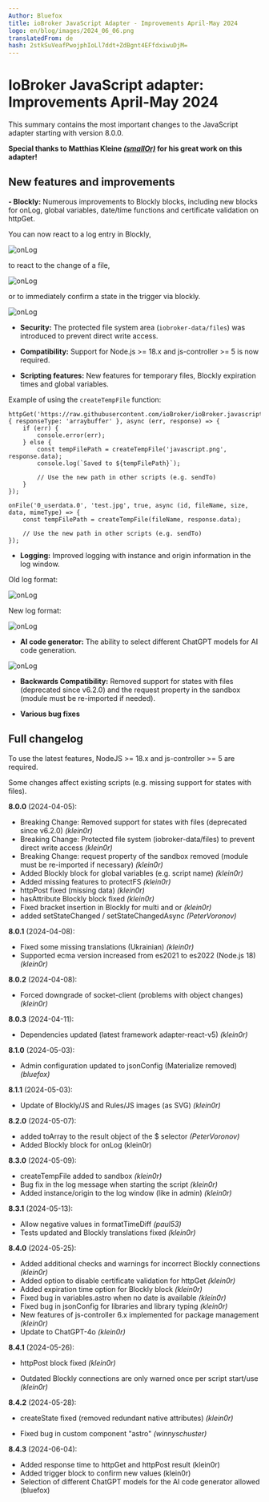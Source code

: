 ```yaml
---
Author: Bluefox
title: ioBroker JavaScript Adapter - Improvements April-May 2024
logo: en/blog/images/2024_06_06.png
translatedFrom: de
hash: 2stkSuVeafPwojphIoLl7ddt+ZdBgnt4EFfdxiwuDjM=
---
```

# IoBroker JavaScript adapter: Improvements April-May 2024
This summary contains the most important changes to the JavaScript adapter starting with version 8.0.0.

**Special thanks to Matthias Kleine [*(smallOr)*](https://github.com/klein0r) for his great work on this adapter!**

## New features and improvements
**- Blockly:** Numerous improvements to Blockly blocks, including new blocks for onLog, global variables, date/time functions and certificate validation on httpGet.

You can now react to a log entry in Blockly,

![onLog](en/blog/images/2024_06_06_onLog.png)

to react to the change of a file,

![onLog](en/blog/images/2024_06_06_onFile.png)

or to immediately confirm a state in the trigger via blockly.

![onLog](en/blog/images/2024_06_06_ackState.png)

- **Security:** The protected file system area (`iobroker-data/files`) was introduced to prevent direct write access.

- **Compatibility:** Support for Node.js >= 18.x and js-controller >= 5 is now required.

- **Scripting features:** New features for temporary files, Blockly expiration times and global variables.

Example of using the `createTempFile` function:

```
httpGet('https://raw.githubusercontent.com/ioBroker/ioBroker.javascript/master/admin/javascript.png', { responseType: 'arraybuffer' }, async (err, response) => {
    if (err) {
        console.error(err);
    } else {
        const tempFilePath = createTempFile('javascript.png', response.data);
        console.log(`Saved to ${tempFilePath}`);

        // Use the new path in other scripts (e.g. sendTo)
    }
});

onFile('0_userdata.0', 'test.jpg', true, async (id, fileName, size, data, mimeType) => {
    const tempFilePath = createTempFile(fileName, response.data);

    // Use the new path in other scripts (e.g. sendTo)
});
```

- **Logging:** Improved logging with instance and origin information in the log window.

Old log format:

![onLog](en/blog/images/2024_06_06_old_logs.png)

New log format:

![onLog](en/blog/images/2024_06_06_new_logs.png)

- **AI code generator:** The ability to select different ChatGPT models for AI code generation.

![onLog](en/blog/images/2024_06_06_ai.png)

- **Backwards Compatibility:** Removed support for states with files (deprecated since v6.2.0) and the request property in the sandbox (module must be re-imported if needed).

- **Various bug fixes**

## Full changelog
To use the latest features, NodeJS >= 18.x and js-controller >= 5 are required.

Some changes affect existing scripts (e.g. missing support for states with files).

**8.0.0** (2024-04-05):

- Breaking Change: Removed support for states with files (deprecated since v6.2.0) *(klein0r)*
- Breaking Change: Protected file system (iobroker-data/files) to prevent direct write access *(klein0r)*
- Breaking Change: request property of the sandbox removed (module must be re-imported if necessary) *(klein0r)*
- Added Blockly block for global variables (e.g. script name) *(klein0r)*
- Added missing features to protectFS *(klein0r)*
- httpPost fixed (missing data) *(klein0r)*
- hasAttribute Blockly block fixed *(klein0r)*
- Fixed bracket insertion in Blockly for multi and or *(klein0r)*
- added setStateChanged / setStateChangedAsync *(PeterVoronov)*

**8.0.1** (2024-04-08):

- Fixed some missing translations (Ukrainian) *(klein0r)*
- Supported ecma version increased from es2021 to es2022 (Node.js 18) *(klein0r)*

**8.0.2** (2024-04-08):

- Forced downgrade of socket-client (problems with object changes) *(klein0r)*

**8.0.3** (2024-04-11):

- Dependencies updated (latest framework adapter-react-v5) *(klein0r)*

**8.1.0** (2024-05-03):

- Admin configuration updated to jsonConfig (Materialize removed) *(bluefox)*

**8.1.1** (2024-05-03):

- Update of Blockly/JS and Rules/JS images (as SVG) *(klein0r)*

**8.2.0** (2024-05-07):

- added toArray to the result object of the $ selector *(PeterVoronov)*
- Added Blockly block for onLog (klein0r)

**8.3.0** (2024-05-09):

- createTempFile added to sandbox *(klein0r)*
- Bug fix in the log message when starting the script *(klein0r)*
- Added instance/origin to the log window (like in admin) *(klein0r)*

**8.3.1** (2024-05-13):

- Allow negative values in formatTimeDiff *(paul53)*
- Tests updated and Blockly translations fixed *(klein0r)*

**8.4.0** (2024-05-25):

- Added additional checks and warnings for incorrect Blockly connections *(klein0r)*
- Added option to disable certificate validation for httpGet *(klein0r)*
- Added expiration time option for Blockly block *(klein0r)*
- Fixed bug in variables.astro when no date is available *(klein0r)*
- Fixed bug in jsonConfig for libraries and library typing *(klein0r)*
- New features of js-controller 6.x implemented for package management *(klein0r)*
- Update to ChatGPT-4o *(klein0r)*

**8.4.1** (2024-05-26):

- httpPost block fixed *(klein0r)*

- Outdated Blockly connections are only warned once per script start/use *(klein0r)*

**8.4.2** (2024-05-28):

- createState fixed (removed redundant native attributes) *(klein0r)*

- Fixed bug in custom component "astro" *(winnyschuster)*

**8.4.3** (2024-06-04):

- Added response time to httpGet and httpPost result (klein0r)
- Added trigger block to confirm new values (klein0r)
- Selection of different ChatGPT models for the AI code generator allowed (bluefox)